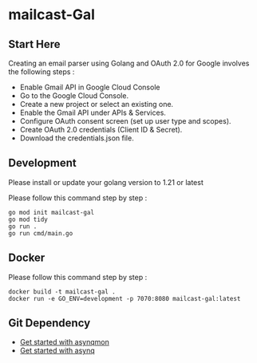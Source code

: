 # mailcast-Gal

## Start Here
Creating an email parser using Golang and OAuth 2.0 for Google involves the following steps :

- Enable Gmail API in Google Cloud Console
- Go to the Google Cloud Console.
- Create a new project or select an existing one.
- Enable the Gmail API under APIs & Services.
- Configure OAuth consent screen (set up user type and scopes).
- Create OAuth 2.0 credentials (Client ID & Secret).
- Download the credentials.json file.


## Development

Please install or update your golang version to  1.21 or latest

Please follow this command step by step :

```
go mod init mailcast-gal
go mod tidy
go run .
go run cmd/main.go
```

## Docker

Please follow this command step by step :

```
docker build -t mailcast-gal .
docker run -e GO_ENV=development -p 7070:8080 mailcast-gal:latest
```


## Git Dependency

- [Get started with asynqmon](https://github.com/hibiken/asynqmon)
- [Get started with asynq](https://github.com/hibiken/asynq)